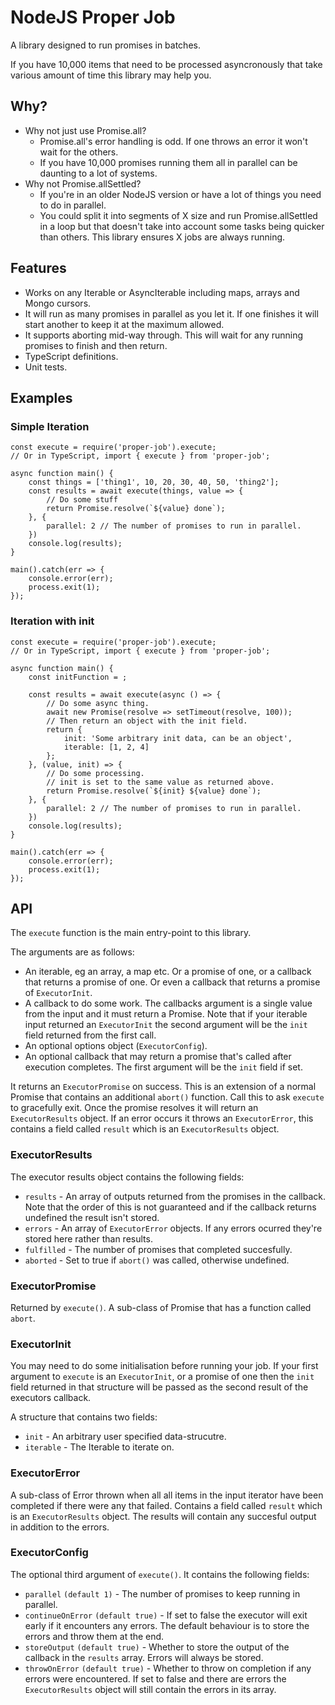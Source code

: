 # NodeJS Proper Job

A library designed to run promises in batches.

If you have 10,000 items that need to be processed asyncronously that take various amount of time this library may help you.

## Why?

- Why not just use Promise.all?
  - Promise.all's error handling is odd. If one throws an error it won't wait for the others.
  - If you have 10,000 promises running them all in parallel can be daunting to a lot of systems.
- Why not Promise.allSettled?
  - If you're in an older NodeJS version or have a lot of things you need to do in parallel.
  - You could split it into segments of X size and run Promise.allSettled in a loop but that doesn't
    take into account some tasks being quicker than others. This library ensures X jobs are always running.

## Features

- Works on any Iterable or AsyncIterable including maps, arrays and Mongo cursors.
- It will run as many promises in parallel as you let it. If one finishes it will start another to keep it at the maximum allowed.
- It supports aborting mid-way through. This will wait for any running promises to finish and then return.
- TypeScript definitions.
- Unit tests.

## Examples

### Simple Iteration

```
const execute = require('proper-job').execute;
// Or in TypeScript, import { execute } from 'proper-job';

async function main() {
    const things = ['thing1', 10, 20, 30, 40, 50, 'thing2'];
    const results = await execute(things, value => {
        // Do some stuff
        return Promise.resolve(`${value} done`);
    }, {
        parallel: 2 // The number of promises to run in parallel.
    })
    console.log(results);
}

main().catch(err => {
    console.error(err);
    process.exit(1);
});
```

### Iteration with init

```
const execute = require('proper-job').execute;
// Or in TypeScript, import { execute } from 'proper-job';

async function main() {
    const initFunction = ;

    const results = await execute(async () => {
        // Do some async thing.
        await new Promise(resolve => setTimeout(resolve, 100));
        // Then return an object with the init field.
        return {
            init: 'Some arbitrary init data, can be an object',
            iterable: [1, 2, 4]
        };
    }, (value, init) => {
        // Do some processing.
        // init is set to the same value as returned above.
        return Promise.resolve(`${init} ${value} done`);
    }, {
        parallel: 2 // The number of promises to run in parallel.
    })
    console.log(results);
}

main().catch(err => {
    console.error(err);
    process.exit(1);
});
```

## API

The `execute` function is the main entry-point to this library.

The arguments are as follows:

- An iterable, eg an array, a map etc. Or a promise of one, or a callback that returns a promise of one.
  Or even a callback that returns a promise of `ExecutorInit`.
- A callback to do some work. The callbacks argument is a single value from the input and it must return a Promise.
  Note that if your iterable input returned an `ExecutorInit` the second argument will be the `init` field returned
  from the first call.
- An optional options object (`ExecutorConfig`).
- An optional callback that may return a promise that's called after execution completes.
  The first argument will be the `init` field if set.

It returns an `ExecutorPromise` on success. This is an extension of a normal Promise that contains an additional `abort()` function. Call this to ask `execute` to gracefully exit. Once the promise resolves it will return an `ExecutorResults` object. If an error occurs it throws an `ExecutorError`, this contains a field called `result` which is an `ExecutorResults` object.

### ExecutorResults

The executor results object contains the following fields:

- `results` - An array of outputs returned from the promises in the callback. Note that the order of this is not guaranteed and if the callback returns undefined the result isn't stored.
- `errors` - An array of `ExecutorError` objects. If any errors ocurred they're stored here rather than results.
- `fulfilled` - The number of promises that completed succesfully.
- `aborted` - Set to true if `abort()` was called, otherwise undefined.

### ExecutorPromise

Returned by `execute()`. A sub-class of Promise that has a function called `abort`.

### ExecutorInit

You may need to do some initialisation before running your job. If your first argument to `execute` is an `ExecutorInit`, or a promise of one then the `init` field returned in that structure will be passed as the second result of the executors callback.

A structure that contains two fields:

- `init` - An arbitrary user specified data-strucutre.
- `iterable` - The Iterable to iterate on.

### ExecutorError

A sub-class of Error thrown when all all items in the input iterator have been completed if there were any that failed. Contains a field called `result` which is an `ExecutorResults` object. The results will contain any succesful output in addition to the errors.

### ExecutorConfig

The optional third argument of `execute()`. It contains the following fields:

- `parallel` `(default 1)` - The number of promises to keep running in parallel.
- `continueOnError` `(default true)` - If set to false the executor will exit early if it encounters any errors.
  The default behaviour is to store the errors and throw them at the end.
- `storeOutput` `(default true)` - Whether to store the output of the callback in the `results` array. Errors will always be stored.
- `throwOnError` `(default true)` - Whether to throw on completion if any errors were encountered.
  If set to false and there are errors the `ExecutorResults` object will still contain the errors in its array.
